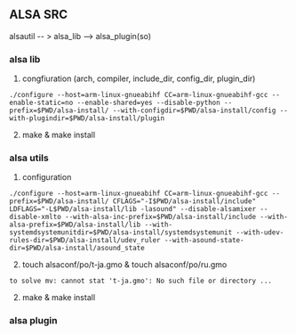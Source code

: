 ## ALSA SRC
alsautil -- > alsa_lib --> alsa_plugin(so)
### alsa lib
1. congfiuration (arch, compiler, include_dir, config_dir, plugin_dir)
```
./configure --host=arm-linux-gnueabihf CC=arm-linux-gnueabihf-gcc --enable-static=no --enable-shared=yes --disable-python --prefix=$PWD/alsa-install/ --with-configdir=$PWD/alsa-install/config --with-plugindir=$PWD/alsa-install/plugin
```
2. make & make install

### alsa utils
1. configuration
```
./configure --host=arm-linux-gnueabihf CC=arm-linux-gnueabihf-gcc --prefix=$PWD/alsa-install/ CFLAGS="-I$PWD/alsa-install/include" LDFLAGS="-L$PWD/alsa-install/lib -lasound" --disable-alsamixer --disable-xmlto --with-alsa-inc-prefix=$PWD/alsa-install/include --with-alsa-prefix=$PWD/alsa-install/lib --with-systemdsystemunitdir=$PWD/alsa-install/systemdsystemunit --with-udev-rules-dir=$PWD/alsa-install/udev_ruler --with-asound-state-dir=$PWD/alsa-install/asound_state
```
2. touch alsaconf/po/t-ja.gmo & touch alsaconf/po/ru.gmo
```
to solve mv: cannot stat 't-ja.gmo': No such file or directory ...
```
2. make & make install

### alsa plugin
